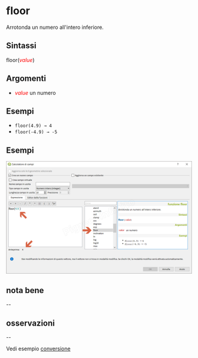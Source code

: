 # floor

Arrotonda un numero all'intero inferiore.

## Sintassi

floor(_<span style="color:red;">value</span>_)

## Argomenti

* _<span style="color:red;">value</span>_ un numero

## Esempi

* `floor(4.9) → 4`
* `floor(-4.9) → -5`

## Esempi

![](../../img/matematica/floor/floor1.png)

## nota bene

--

## osservazioni

--

Vedi esempio [conversione](../../esempi/conversione.html)
